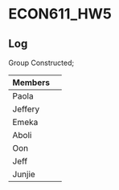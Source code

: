 # ECON611_HW5
## Log

Group Constructed;

| Members |   |
|---------|---|
| Paola   |   |
| Jeffery |   |
| Emeka   |   |
| Aboli   |   |
| Oon     |   |
| Jeff    |   |
| Junjie  |   |

